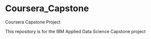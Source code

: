 # Coursera_Capstone
Coursera Capstone Project 

This repository is for the IBM Applied Data Science Capstone project
